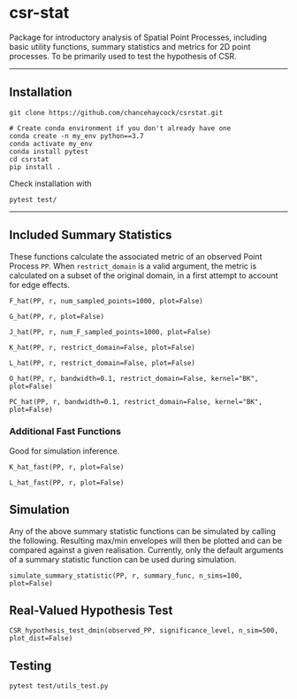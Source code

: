 # csr-stat
Package for introductory analysis of Spatial Point Processes, including basic utility functions, summary statistics and metrics for 2D point processes. To be primarily used to test the hypothesis of CSR.

---

## Installation
```
git clone https://github.com/chancehaycock/csrstat.git

# Create conda environment if you don't already have one
conda create -n my_env python==3.7
conda activate my_env
conda install pytest
cd csrstat
pip install .
```
Check installation with
```
pytest test/
```

---

## Included Summary Statistics
These functions calculate the associated metric of an observed Point Process `PP`. When `restrict_domain` is a valid argument, the metric is calculated on a subset of the original domain, in a first attempt to account for edge effects.

`F_hat(PP, r, num_sampled_points=1000, plot=False)`

`G_hat(PP, r, plot=False)`

`J_hat(PP, r, num_F_sampled_points=1000, plot=False)`

`K_hat(PP, r, restrict_domain=False, plot=False)`

`L_hat(PP, r, restrict_domain=False, plot=False)`

`O_hat(PP, r, bandwidth=0.1, restrict_domain=False, kernel="BK", plot=False)`

`PC_hat(PP, r, bandwidth=0.1, restrict_domain=False, kernel="BK", plot=False)`

### Additional Fast Functions
Good for simulation inference.

`K_hat_fast(PP, r, plot=False)`

`L_hat_fast(PP, r, plot=False)`

## Simulation
Any of the above summary statistic functions can be simulated by calling the following. Resulting max/min envelopes will then be plotted and can be compared against a given realisation. Currently, only the default arguments of a summary statistic function can be used during simulation.

`simulate_summary_statistic(PP, r, summary_func, n_sims=100, plot=False)`

## Real-Valued Hypothesis Test
`CSR_hypothesis_test_dmin(observed_PP, significance_level, n_sim=500, plot_dist=False)`

## Testing
`pytest test/utils_test.py`
